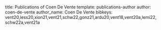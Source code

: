 title: Publications of Coen De Vente
template: publications-author
author: coen-de-vente
author_name: Coen De Vente
bibkeys: vent20,less20,xion21,vent21,schw22,gonz21,ardu20,vent18,vent20a,lemi22,schw22a,vent21a